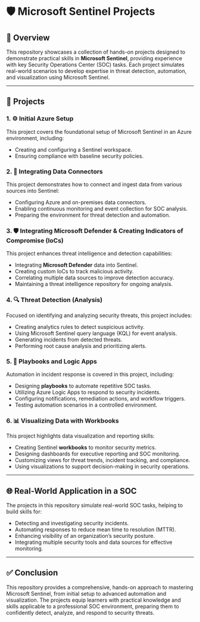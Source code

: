 # 🛡️ Microsoft Sentinel Projects

## 📖 Overview
This repository showcases a collection of hands-on projects designed to demonstrate practical skills in **Microsoft Sentinel**, providing experience with key Security Operations Center (SOC) tasks. Each project simulates real-world scenarios to develop expertise in threat detection, automation, and visualization using Microsoft Sentinel.

---

## 🚀 Projects

### 1. ⚙️ Initial Azure Setup
This project covers the foundational setup of Microsoft Sentinel in an Azure environment, including:
- Creating and configuring a Sentinel workspace.
- Ensuring compliance with baseline security policies.

### 2. 🔗 Integrating Data Connectors
This project demonstrates how to connect and ingest data from various sources into Sentinel:
- Configuring Azure and on-premises data connectors.
- Enabling continuous monitoring and event collection for SOC analysis.
- Preparing the environment for threat detection and automation.

### 3. 🛡️ Integrating Microsoft Defender & Creating Indicators of Compromise (IoCs)
This project enhances threat intelligence and detection capabilities:
- Integrating **Microsoft Defender** data into Sentinel.
- Creating custom IoCs to track malicious activity.
- Correlating multiple data sources to improve detection accuracy.
- Maintaining a threat intelligence repository for ongoing analysis.

### 4. 🔍 Threat Detection (Analysis)
Focused on identifying and analyzing security threats, this project includes:
- Creating analytics rules to detect suspicious activity.
- Using Microsoft Sentinel query language (KQL) for event analysis.
- Generating incidents from detected threats.
- Performing root cause analysis and prioritizing alerts.

### 5. 🤖 Playbooks and Logic Apps
Automation in incident response is covered in this project, including:
- Designing **playbooks** to automate repetitive SOC tasks.
- Utilizing Azure Logic Apps to respond to security incidents.
- Configuring notifications, remediation actions, and workflow triggers.
- Testing automation scenarios in a controlled environment.

### 6. 📊 Visualizing Data with Workbooks
This project highlights data visualization and reporting skills:
- Creating Sentinel **workbooks** to monitor security metrics.
- Designing dashboards for executive reporting and SOC monitoring.
- Customizing views for threat trends, incident tracking, and compliance.
- Using visualizations to support decision-making in security operations.

---

## 🌐 Real-World Application in a SOC
The projects in this repository simulate real-world SOC tasks, helping to build skills for:
- Detecting and investigating security incidents.
- Automating responses to reduce mean time to resolution (MTTR).
- Enhancing visibility of an organization’s security posture.
- Integrating multiple security tools and data sources for effective monitoring.

---

## ✅ Conclusion
This repository provides a comprehensive, hands-on approach to mastering Microsoft Sentinel, from initial setup to advanced automation and visualization. The projects equip learners with practical knowledge and skills applicable to a professional SOC environment, preparing them to confidently detect, analyze, and respond to security threats.

